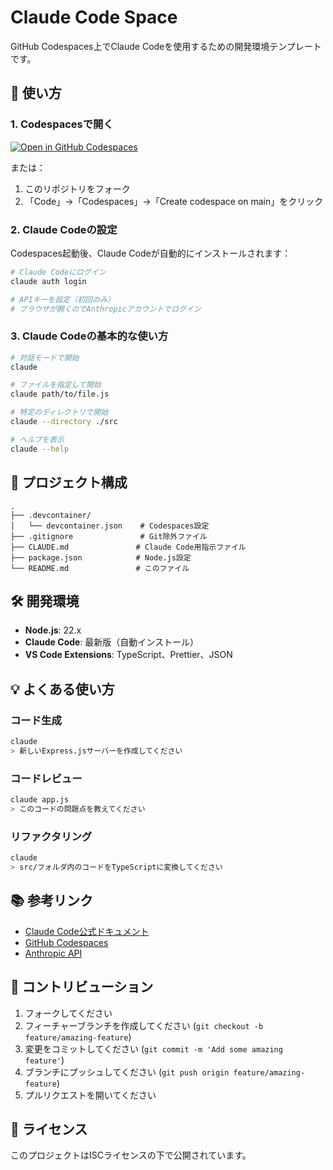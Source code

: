 # Claude Code Space

GitHub Codespaces上でClaude Codeを使用するための開発環境テンプレートです。

## 🚀 使い方

### 1. Codespacesで開く

[![Open in GitHub Codespaces](https://github.com/codespaces/badge.svg)](https://codespaces.new/boitoshi/claude-code-space)

または：

1. このリポジトリをフォーク
2. 「Code」→「Codespaces」→「Create codespace on main」をクリック

### 2. Claude Codeの設定

Codespaces起動後、Claude Codeが自動的にインストールされます：

```bash
# Claude Codeにログイン
claude auth login

# APIキーを設定（初回のみ）
# ブラウザが開くのでAnthropicアカウントでログイン
```

### 3. Claude Codeの基本的な使い方

```bash
# 対話モードで開始
claude

# ファイルを指定して開始
claude path/to/file.js

# 特定のディレクトリで開始
claude --directory ./src

# ヘルプを表示
claude --help
```

## 📁 プロジェクト構成

```
.
├── .devcontainer/
│   └── devcontainer.json    # Codespaces設定
├── .gitignore               # Git除外ファイル
├── CLAUDE.md               # Claude Code用指示ファイル
├── package.json            # Node.js設定
└── README.md               # このファイル
```

## 🛠️ 開発環境

- **Node.js**: 22.x
- **Claude Code**: 最新版（自動インストール）
- **VS Code Extensions**: TypeScript、Prettier、JSON

## 💡 よくある使い方

### コード生成

```bash
claude
> 新しいExpress.jsサーバーを作成してください
```

### コードレビュー

```bash
claude app.js
> このコードの問題点を教えてください
```

### リファクタリング

```bash
claude
> src/フォルダ内のコードをTypeScriptに変換してください
```

## 📚 参考リンク

- [Claude Code公式ドキュメント](https://docs.anthropic.com/en/docs/claude-code)
- [GitHub Codespaces](https://github.com/features/codespaces)
- [Anthropic API](https://console.anthropic.com/)

## 🤝 コントリビューション

1. フォークしてください
2. フィーチャーブランチを作成してください (`git checkout -b feature/amazing-feature`)
3. 変更をコミットしてください (`git commit -m 'Add some amazing feature'`)
4. ブランチにプッシュしてください (`git push origin feature/amazing-feature`)
5. プルリクエストを開いてください

## 📄 ライセンス

このプロジェクトはISCライセンスの下で公開されています。